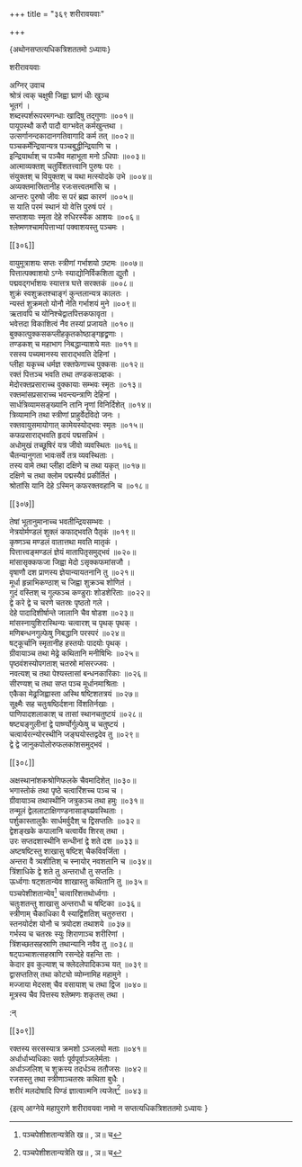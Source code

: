 +++
title = "३६९ शरीरावयवाः"

+++

\{अथोनसप्तत्यधिकत्रिशततमो ऽध्यायः\}

शरीरावयवाः  
    
अग्निर् उवाच  
श्रोत्रं त्वक् चक्षुषी जिह्वा घ्राणं धीः खुञ्च  
भूतगं ।  
शब्दस्पर्शरूपरमगन्धाः खादिषु तद्गुणाः   ॥००१॥  
पायूपस्थौ करौ पादौ वाग्भवेत् कर्मखुन्तथा ।  
उत्सर्गानन्दकादानगतिवागादि कर्म तत् ॥००२॥  
पञ्चकर्मेन्द्रियान्यत्र पञ्चबुद्धीन्द्रियाणि च ।  
इन्द्रियार्थाश् च पञ्चैव महाभूता मनो ऽधिपाः   ॥००३॥  
आत्माव्यक्तश् चतुर्विंशतत्त्वानि पुरुषः परः   ।  
संयुक्तश् च वियुक्तश् च यथा मत्स्योदके उभे ॥००४॥  
अव्यक्तमास्रितानीह रजःसत्त्वतमांसि च ।  
आन्तरः पुरुषो जीवः स परं ब्रह्म कारणं   ॥००५॥  
स याति परमं स्थानं यो वेत्ति पुरुषं परं ।  
सप्ताशयाः स्मृता देहे रुधिरस्यैक आशयः ॥००६॥  
श्लेष्मणश्चामपित्ताभ्यां पक्वाशयस्तु पञ्चमः   ।  

[[३०६]]
    
वायुमूत्राशयः सप्तः स्त्रीणां गर्भाशयो ऽष्टमः   ॥००७॥  
पित्तात्पक्वाशयो ऽग्नेः स्याद्योनिर्विकशिता द्युतौ ।  
पद्मवद्गर्भाशयः स्यात्तत्र घत्ते सरक्तकं ॥००८॥  
शुक्रं स्वशुक्रतश्चाङ्गं कुन्तलान्यत्र कालतः   ।  
न्यस्तं शुक्रमतो योनौ नेति गर्भाशयं मुने ॥००९॥  
ऋतावपि च योनिश्चेद्वातपित्तकफावृता ।  
भवेत्तदा विकाशित्वं नैव तस्यां प्रजायते ॥०१०॥  
बुक्कात्पुक्कसकप्लीहकृतकोष्ठाङ्गहृद्व्रणाः   ।  
तण्डकश् च महाभाग निबद्धान्याशये मतः   ॥०११॥  
रसस्य पच्यमानस्य साराद्भवति देहिनां ।  
प्लीहा यकृच्च धर्मज्ञ रक्तफेणाच्च पुक्कसः   ॥०१२॥  
रक्तं पित्तञ्च भवति तथा तण्डकसञ्ज्ञकः ।  
मेदोरक्तप्रसाराच्च वुक्कायाः सम्भवः स्मृतः   ॥०१३॥  
रक्तमांसप्रसाराच्च भवन्त्यन्त्राणि देहिनां ।  
सार्धत्रिव्यामसङ्ख्यानि तानि नॄणां विनिर्दिशेत्   ॥०१४॥  
त्रिव्यामानि तथा स्त्रीणां प्राहुर्वेदविदो जनः ।  
रक्तवायुसमायोगात् कामेयस्योद्भवः स्मृतः ॥०१५॥  
कफप्रसाराद्भवति हृदयं पद्मसन्निभं ।  
अधोमुखं तच्छूषिरं यत्र जीवो व्यवस्थितः ॥०१६॥  
चैतन्यानुगता भावःसर्वे तत्र व्यवस्थिताः ।  
तस्य वामे तथा प्लीहा दक्षिणे च तथा यकृत् ॥०१७॥  
दक्षिणे च तथा क्लोम पद्मस्यैवं प्रकीर्तितं ।  
श्रोतांसि यानि देहे ऽस्मिन् कफरक्तवहानि च ॥०१८॥  

[[३०७]]
    
तेषां भूतानुमानाच्च भवतीन्द्रियसम्भवः   ।  
नेत्रयोर्मण्डलं शुक्लं कफाद्भवति पैतृकं   ॥०१९॥  
कृष्णञ्च मण्डलं वातात्तथा मवति मातृकं   ।  
पित्तात्त्वङ्मण्डलं ज्ञेयं मातापितृसमुद्भवं   ॥०२०॥  
मांसासृक्कफजा जिह्वा मेदो ऽसृक्कफमांसजौ   ।  
वृषाणौ दश प्राणस्य ज्ञेयान्यायतनानि तु   ॥०२१॥  
मूर्धा हृन्नाभिकण्ठाश् च जिह्वा शुक्रञ्च शोणितं   ।  
गुदं वस्तिश् च गुल्फञ्च कण्डुराः शोडशेरिताः   ॥०२२॥  
द्वे करे द्वे च चरणे चतस्रः पृष्ठतो गले ।  
देहे पादादिशीर्षान्ते जालानि चैव षोडश ॥०२३॥  
मांसस्नायुशिरास्थिन्यः चत्वारश् च पृथक् पृथक्   ।  
मणिबन्धनगुल्फेषु निबद्धानि परस्परं ॥०२४॥  
षट्कूर्चानि स्मृतानीह हस्तयोः पादयोः पृथक्   ।  
ग्रीवायाञ्च तथा मेढ्रे कथितानि मनीषिभिः   ॥०२५॥  
पृष्ठवंशस्योपगताश् चतस्रो मांसरज्जवः   ।  
नवत्यश् च तथा पेश्यस्तासां बन्धनकारिकाः ॥०२६॥  
सीरण्यश् च तथा सप्त पञ्च मूर्धानमाश्रिताः   ।  
एकैका मेढ्रजिह्वास्ता अस्थि षष्टिशतत्रयं ॥०२७॥  
सूक्ष्मैः सह चतुःषष्ठिर्दशना विंशतिर्नखाः   ।  
पाणिपादशलाकाश् च तासां स्थानचतुष्टयं   ॥०२८॥  
षष्ट्यङ्गुलीनां द्वे पार्ष्ण्योर्गुल्फेषु च चतुष्टयं   ।  
चत्वार्यरत्न्योरस्थीनि जङ्घयोस्तद्वदेव तु ॥०२९॥  
द्वे द्वे जानुकपोलोरुफलकांशसमुद्भवं ।  

[[३०८]]
    
अक्षस्थानांशकश्रोणिफलके चैवमादिशेत् ॥०३०॥  
भगास्तोकं तथा पृष्ठे चत्वारिंशच्च पञ्च च   ।  
ग्रीवायाञ्च तथास्थीनि जत्रुकञ्च तथा हमुः ॥०३१॥  
तन्मूलं द्वेललाटाक्षिगण्डनासाङ्घ्य्रवस्थिताः   ।  
पर्शुकास्तालुकैः सार्धमर्वुदैश् च द्विसप्ततिः ॥०३२॥  
द्वेशङ्खके कपालानि चत्वार्येव शिरस् तथा ।  
उरः सप्तदशास्थीनि सन्धीनां द्वे शते दश ॥०३३॥  
अष्टषष्टिस्तु शाखासु षष्टिश् चैकविवर्जिता   ।  
अन्तरा वै त्र्यशीतिश् च स्नायोर् नवशतानि च ॥०३४॥  
त्रिंशाधिके द्वे शते तु अन्तराधौ तु सप्ततिः ।  
ऊर्ध्वगाः षट्शतान्येव शाखास्तु कथितानि तु   ॥०३५॥  
पञ्चपेशीशतान्येव[^१] चत्वारिंशत्तथोर्ध्वगाः   ।  
चतुःशतन्तु शाखासु अन्तराधौ च षष्टिका   ॥०३६॥  
स्त्रीणाम् चैकाधिका वै स्याद्विंशतिश् चतुरुत्तरा   ।  
स्तनयोर्दश योनौ च त्रयोदश तथाशये ॥०३७॥  
गर्भस्य च चतस्रः स्युः शिराणाञ्च शरीरिणां   ।  
त्रिंशच्छतसहस्राणि तथान्यानि नवैव तु ॥०३८॥  
षट्पञ्चाशत्सहस्राणि रसन्देहे वहन्ति ताः ।  
केदार इव कुल्याश् च क्लेदलेपादिकञ्च यत् ॥०३९॥  
द्वासप्ततिस् तथा कोट्यो व्योम्नामिह महामुने ।  
मज्जाया मेदसश् चैव वसायाश् च तथा द्विज ॥०४०॥  
मूत्रस्य चैव पित्तस्य श्लेष्मणः शकृतस् तथा   ।  
    
:न्  
    
[^१]: पञ्चपेशीशतान्यत्रेति ख॥ , ञ॥ च  

[[३०९]]
    
रक्तस्य सरसस्यात्र क्रमशो ऽञ्जलयो मताः ॥०४१॥  
अर्धार्धाभ्यधिकाः सर्वाः पूर्वपूर्वाञ्जलेर्मताः   ।  
अर्धाञ्जलिश् च शुक्रस्य तदर्धञ्च ततौजसः ॥०४२॥  
रजसस्तु तथा स्त्रीणाञ्चतस्रः कथिता बुधैः ।  
शरीरं मलदोषादि पिण्डं ज्ञात्वात्मनि त्यजेत्[^१]   ॥०४३॥

\{इत्य् आग्नेये महापुराणे शरीरावयवा नामो न सप्तत्यधिकत्रिशततमो ऽध्यायः  }
    